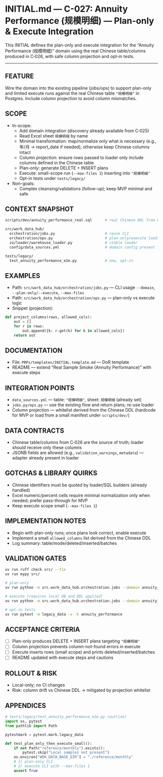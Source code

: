 # INITIAL.md — C-027: Annuity Performance (规模明细) — Plan-only & Execute Integration

This INITIAL defines the plan-only and execute integration for the “Annuity Performance (规模明细)” domain using the real Chinese table/columns produced in C‑026, with safe column projection and opt-in tests.

---

## FEATURE
Wire the domain into the existing pipeline (jobs/ops) to support plan-only and limited execute runs against the real Chinese table `"规模明细"` in Postgres. Include column projection to avoid column mismatches.

## SCOPE
- In-scope:
  - Add domain integration (discovery already available from C‑025)
  - Read Excel sheet `规模明细` by name
  - Minimal transformation: map/normalize only what is necessary (e.g., 年/月 → report_date if needed), otherwise keep Chinese columns intact
  - Column projection: ensure rows passed to loader only include columns defined in the Chinese table
  - Plan-only: generate DELETE + INSERT plans
  - Execute: small-scope run (`--max-files 1`) inserting into `"规模明细"`
  - Opt-in tests under `tests/legacy/`
- Non-goals:
  - Complex cleansing/validations (follow-up); keep MVP minimal and safe

## CONTEXT SNAPSHOT
```bash
scripts/dev/annuity_performance_real.sql      # real Chinese DDL from C‑026

src/work_data_hub/
  orchestration/jobs.py                       # reuse CLI
  orchestration/ops.py                        # plan-only/execute loading
  io/loader/warehouse_loader.py               # stable loader
  config/data_sources.yml                     # domain config present from C‑025

tests/legacy/
  test_annuity_performance_e2e.py             # new, opt-in
```

## EXAMPLES
- Path: `src/work_data_hub/orchestration/jobs.py` — CLI usage `--domain`, `--plan-only/--execute`, `--max-files`
- Path: `src/work_data_hub/orchestration/ops.py` — plan-only vs execute logic
- Snippet (projection):
```python
def project_columns(rows, allowed_cols):
    out = []
    for r in rows:
        out.append({k: r.get(k) for k in allowed_cols})
    return out
```

## DOCUMENTATION
- File: `PRPs/templates/INITIAL.template.md` — DoR template
- README — extend “Real Sample Smoke (Annuity Performance)” with execute steps

## INTEGRATION POINTS
- `data_sources.yml` — table: `"规模明细"`, sheet: `规模明细` (already set)
- `jobs.py/ops.py` — use the existing flow and return plans; re-use loader
- Column projection — whitelist derived from the Chinese DDL (hardcode for MVP or load from a small manifest under `scripts/dev/`)

## DATA CONTRACTS
- Chinese table/columns from C‑026 are the source of truth; loader should receive only these columns
- JSONB fields are allowed (e.g., `validation_warnings`, `metadata`) — adapter already present in loader

## GOTCHAS & LIBRARY QUIRKS
- Chinese identifiers must be quoted by loader/SQL builders (already handled)
- Excel numeric/percent cells require minimal normalization only when needed; prefer pass-through for MVP
- Keep execute scope small (`--max-files 1`)

## IMPLEMENTATION NOTES
- Begin with plan-only runs; once plans look correct, enable execute
- Implement a small `allowed_columns` list derived from the Chinese DDL
- Log summary: table/mode/deleted/inserted/batches

## VALIDATION GATES
```bash
uv run ruff check src/ --fix
uv run mypy src/

# plan-only
uv run python -m src.work_data_hub.orchestration.jobs --domain annuity_performance --plan-only --max-files 1

# execute (requires local DB and DDL applied)
uv run python -m src.work_data_hub.orchestration.jobs --domain annuity_performance --execute --max-files 1

# opt-in tests
uv run pytest -m legacy_data -v -k annuity_performance
```

## ACCEPTANCE CRITERIA
- [ ] Plan-only produces DELETE + INSERT plans targeting `"规模明细"`
- [ ] Column projection prevents column-not-found errors in execute
- [ ] Execute inserts rows (small scope) and prints deleted/inserted/batches
- [ ] README updated with execute steps and cautions

## ROLLOUT & RISK
- Local-only; no CI changes
- Risk: column drift vs Chinese DDL → mitigated by projection whitelist

## APPENDICES
```python
# tests/legacy/test_annuity_performance_e2e.py (outline)
import os, pytest
from pathlib import Path

pytestmark = pytest.mark.legacy_data

def test_plan_only_then_execute_small():
    if not Path("reference/monthly").exists():
        pytest.skip("Local samples not present")
    os.environ["WDH_DATA_BASE_DIR"] = "./reference/monthly"
    # 1) plan-only CLI
    # 2) execute CLI with --max-files 1
    assert True
```

